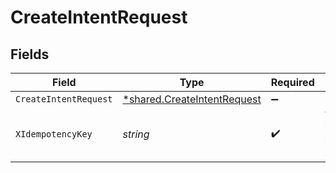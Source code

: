 # CreateIntentRequest


## Fields

| Field                                                                     | Type                                                                      | Required                                                                  | Description                                                               | Example                                                                   |
| ------------------------------------------------------------------------- | ------------------------------------------------------------------------- | ------------------------------------------------------------------------- | ------------------------------------------------------------------------- | ------------------------------------------------------------------------- |
| `CreateIntentRequest`                                                     | [*shared.CreateIntentRequest](../../models/shared/createintentrequest.md) | :heavy_minus_sign:                                                        | N/A                                                                       |                                                                           |
| `XIdempotencyKey`                                                         | *string*                                                                  | :heavy_check_mark:                                                        | The idempotency key for the request                                       | f1bbb856-fb17-11ed-be56-0242ac120002                                      |